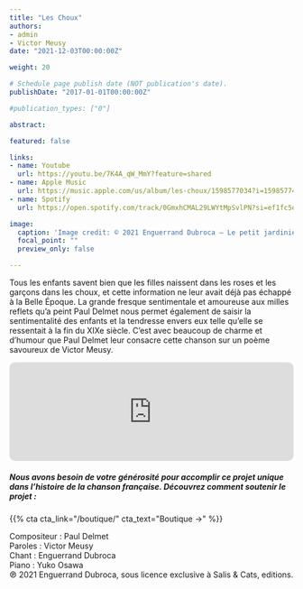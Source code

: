 ```yaml
---
title: "Les Choux"
authors:
- admin
- Victor Meusy
date: "2021-12-03T00:00:00Z"

weight: 20

# Schedule page publish date (NOT publication's date).
publishDate: "2017-01-01T00:00:00Z"

#publication_types: ["0"]

abstract: 

featured: false

links:
- name: Youtube
  url: https://youtu.be/7K4A_qW_MmY?feature=shared
- name: Apple Music
  url: https://music.apple.com/us/album/les-choux/1598577034?i=1598577422
- name: Spotify
  url: https://open.spotify.com/track/0GmxhCMAL29LWYtMpSvlPN?si=ef1fc5e08b304eaf

image:
  caption: 'Image credit: © 2021 Enguerrand Dubroca – Le petit jardinier, éditions Bergeret / Collection E. Dubroca'
  focal_point: ""
  preview_only: false

---
```


Tous les enfants savent bien que les filles naissent dans les roses et les garçons dans les choux, et cette information ne leur avait déjà pas échappé à la Belle Époque. La grande fresque sentimentale et amoureuse aux milles reflets qu’a peint Paul Delmet nous permet également de saisir la sentimentalité des enfants et la tendresse envers eux telle qu’elle se ressentait à la fin du XIXe siècle. C’est avec beaucoup de charme et d’humour que Paul Delmet leur consacre cette chanson sur un poème savoureux de Victor Meusy.


<iframe allow="autoplay *; encrypted-media *; fullscreen *; clipboard-write" frameborder="0" height="175" style="width:100%;max-width:720px;overflow:hidden;border-radius:10px;" sandbox="allow-forms allow-popups allow-same-origin allow-scripts allow-storage-access-by-user-activation allow-top-navigation-by-user-activation" src="https://embed.music.apple.com/us/album/les-choux/1598577034?i=1598577422"></iframe>

##### Nous avons besoin de votre générosité pour accomplir ce projet unique dans l’histoire de la chanson française. Découvrez comment soutenir le projet :
{{% cta cta_link="/boutique/" cta_text="Boutique →" %}}

<p>Compositeur : Paul Delmet <br>
Paroles : Victor Meusy<br>
Chant : Enguerrand Dubroca<br>
Piano : Yuko Osawa<br>
℗ 2021 Enguerrand Dubroca, sous licence exclusive à Salis & Cats, editions.</p>


